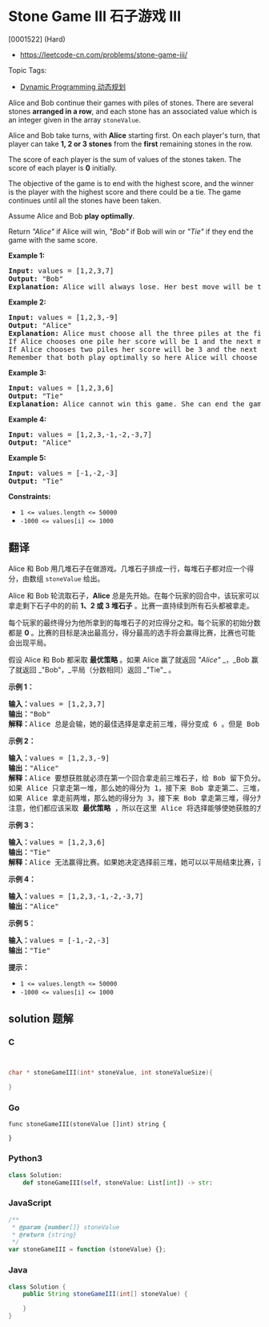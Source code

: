 # Stone Game III 石子游戏 III

[0001522] (Hard)

- https://leetcode-cn.com/problems/stone-game-iii/

Topic Tags:

- [Dynamic Programming 动态规划](https://leetcode-cn.com/tag/dynamic-programming/)

Alice and Bob continue their games with piles of stones. There are several stones **arranged in a row**, and each stone has an associated value which is an integer given in the array `stoneValue`.

Alice and Bob take turns, with **Alice** starting first. On each player's turn, that player can take **1, 2 or 3 stones** from the **first** remaining stones in the row.

The score of each player is the sum of values of the stones taken. The score of each player is **0** initially.

The objective of the game is to end with the highest score, and the winner is the player with the highest score and there could be a tie. The game continues until all the stones have been taken.

Assume Alice and Bob **play optimally**.

Return _"Alice"_ if Alice will win, _"Bob"_ if Bob will win or _"Tie"_ if they end the game with the same score.

**Example 1:**

<pre><strong>Input:</strong> values = [1,2,3,7]
<strong>Output:</strong> "Bob"
<strong>Explanation:</strong> Alice will always lose. Her best move will be to take three piles and the score become 6. Now the score of Bob is 7 and Bob wins.
</pre>

**Example 2:**

<pre><strong>Input:</strong> values = [1,2,3,-9]
<strong>Output:</strong> "Alice"
<strong>Explanation:</strong> Alice must choose all the three piles at the first move to win and leave Bob with negative score.
If Alice chooses one pile her score will be 1 and the next move Bob's score becomes 5. The next move Alice will take the pile with value = -9 and lose.
If Alice chooses two piles her score will be 3 and the next move Bob's score becomes 3. The next move Alice will take the pile with value = -9 and also lose.
Remember that both play optimally so here Alice will choose the scenario that makes her win.
</pre>

**Example 3:**

<pre><strong>Input:</strong> values = [1,2,3,6]
<strong>Output:</strong> "Tie"
<strong>Explanation:</strong> Alice cannot win this game. She can end the game in a draw if she decided to choose all the first three piles, otherwise she will lose.
</pre>

**Example 4:**

<pre><strong>Input:</strong> values = [1,2,3,-1,-2,-3,7]
<strong>Output:</strong> "Alice"
</pre>

**Example 5:**

<pre><strong>Input:</strong> values = [-1,-2,-3]
<strong>Output:</strong> "Tie"
</pre>

**Constraints:**

- `1 <= values.length <= 50000`
- `-1000 <= values[i] <= 1000`

## 翻译

Alice 和 Bob 用几堆石子在做游戏。几堆石子排成一行，每堆石子都对应一个得分，由数组 `stoneValue` 给出。

Alice 和 Bob 轮流取石子，**Alice** 总是先开始。在每个玩家的回合中，该玩家可以拿走剩下石子中的的前 **1、2 或 3 堆石子** 。比赛一直持续到所有石头都被拿走。

每个玩家的最终得分为他所拿到的每堆石子的对应得分之和。每个玩家的初始分数都是 **0** 。比赛的目标是决出最高分，得分最高的选手将会赢得比赛，比赛也可能会出现平局。

假设 Alice 和 Bob 都采取 **最优策略** 。如果 Alice 赢了就返回 _"Alice"_ _，\_Bob 赢了就返回 _"Bob"，_平局（分数相同）返回 _"Tie"\_ 。

**示例 1：**

<pre><strong>输入：</strong>values = [1,2,3,7]
<strong>输出：</strong>"Bob"
<strong>解释：</strong>Alice 总是会输，她的最佳选择是拿走前三堆，得分变成 6 。但是 Bob 的得分为 7，Bob 获胜。
</pre>

**示例 2：**

<pre><strong>输入：</strong>values = [1,2,3,-9]
<strong>输出：</strong>"Alice"
<strong>解释：</strong>Alice 要想获胜就必须在第一个回合拿走前三堆石子，给 Bob 留下负分。
如果 Alice 只拿走第一堆，那么她的得分为 1，接下来 Bob 拿走第二、三堆，得分为 5 。之后 Alice 只能拿到分数 -9 的石子堆，输掉比赛。
如果 Alice 拿走前两堆，那么她的得分为 3，接下来 Bob 拿走第三堆，得分为 3 。之后 Alice 只能拿到分数 -9 的石子堆，同样会输掉比赛。
注意，他们都应该采取 <strong>最优策略 </strong>，所以在这里 Alice 将选择能够使她获胜的方案。</pre>

**示例 3：**

<pre><strong>输入：</strong>values = [1,2,3,6]
<strong>输出：</strong>"Tie"
<strong>解释：</strong>Alice 无法赢得比赛。如果她决定选择前三堆，她可以以平局结束比赛，否则她就会输。
</pre>

**示例 4：**

<pre><strong>输入：</strong>values = [1,2,3,-1,-2,-3,7]
<strong>输出：</strong>"Alice"
</pre>

**示例 5：**

<pre><strong>输入：</strong>values = [-1,-2,-3]
<strong>输出：</strong>"Tie"
</pre>

**提示：**

- `1 <= values.length <= 50000`
- `-1000 <= values[i] <= 1000`

## solution 题解

### C

```c


char * stoneGameIII(int* stoneValue, int stoneValueSize){

}
```

### Go

```golang
func stoneGameIII(stoneValue []int) string {

}
```

### Python3

```python
class Solution:
    def stoneGameIII(self, stoneValue: List[int]) -> str:
```

### JavaScript

```javascript
/**
 * @param {number[]} stoneValue
 * @return {string}
 */
var stoneGameIII = function (stoneValue) {};
```

### Java

```java
class Solution {
    public String stoneGameIII(int[] stoneValue) {

    }
}
```

